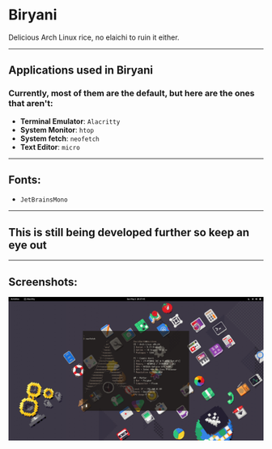 # Biryani
Delicious Arch Linux rice, no elaichi to ruin it either.
<hr>
<h2>Applications used in Biryani</h2>
<h3>Currently, most of them are the default, but here are the ones that aren't:</h3>

- **Terminal Emulator**: `Alacritty`
- **System Monitor**: `htop`
- **System fetch**: `neofetch`
- **Text Editor**: `micro`
<hr>
<h2>Fonts:</h2>

- `JetBrainsMono`

<hr>
<h2>This is still being developed further so keep an eye out</h2>
<hr>
<h2>Screenshots:</h2>

![Screenshot](https://github.com/Tmirza5/Biryani/blob/main/screenshot.png)
